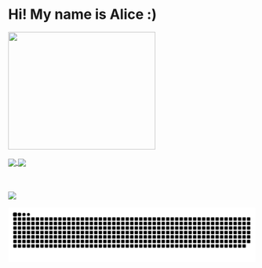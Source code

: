 <h1> Hi! My name is Alice :) </h1>

<div>
  <img align="middle" width="300" height="240" src="https://c.tenor.com/kBhihKytDZsAAAAC/alice-in-wonder-land-welcome.gif">
  <br>
  <a href="https://github.com/Alice-ts">
  <br>
  <img height="150em"   align="center" src="https://github-readme-stats.vercel.app/api?username=Alice-ts&show_icons=true&theme=react&include_all_commits=true&count_private=true"/>
  <img height="150em"  align="center" src="https://github-readme-stats.vercel.app/api/top-langs/?username=Alice-ts&layout=compact&langs_count=7&theme=react" />
  <br>
  <br>
</div>
 <br>
 
    
</div>
  <br>
  <a href="https://www.linkedin.com/in/alice-saraiva-1a41b2230/" target="_blank"><img src="https://img.shields.io/badge/-LinkedIn-%230077B5?style=for-the-badge&logo=linkedin&logoColor=white" target="_blank"></a> 
 
  ![Snake animation](https://github.com/ellen2121/ellen2121/blob/output/github-contribution-grid-snake.svg)
 
</div>
